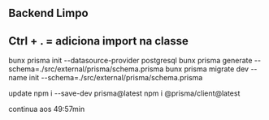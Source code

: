 ## Backend Limpo

## Ctrl + . = adiciona import na classe

bunx prisma init --datasource-provider postgresql
bunx prisma generate --schema=./src/external/prisma/schema.prisma
bunx prisma migrate dev --name init --schema=./src/external/prisma/schema.prisma

update 
npm i --save-dev prisma@latest
npm i @prisma/client@latest

continua aos 49:57min